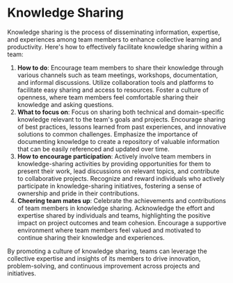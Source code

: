 # Knowledge Sharing
Knowledge sharing is the process of disseminating information, expertise, and experiences among team members to enhance collective learning and productivity. Here's how to effectively facilitate knowledge sharing within a team:

1. **How to do**: Encourage team members to share their knowledge through various channels such as team meetings, workshops, documentation, and informal discussions. Utilize collaboration tools and platforms to facilitate easy sharing and access to resources. Foster a culture of openness, where team members feel comfortable sharing their knowledge and asking questions.
2. **What to focus on**: Focus on sharing both technical and domain-specific knowledge relevant to the team's goals and projects. Encourage sharing of best practices, lessons learned from past experiences, and innovative solutions to common challenges. Emphasize the importance of documenting knowledge to create a repository of valuable information that can be easily referenced and updated over time.
3. **How to encourage participation**: Actively involve team members in knowledge-sharing activities by providing opportunities for them to present their work, lead discussions on relevant topics, and contribute to collaborative projects. Recognize and reward individuals who actively participate in knowledge-sharing initiatives, fostering a sense of ownership and pride in their contributions.
4. **Cheering team mates up**: Celebrate the achievements and contributions of team members in knowledge sharing. Acknowledge the effort and expertise shared by individuals and teams, highlighting the positive impact on project outcomes and team cohesion. Encourage a supportive environment where team members feel valued and motivated to continue sharing their knowledge and experiences.

By promoting a culture of knowledge sharing, teams can leverage the collective expertise and insights of its members to drive innovation, problem-solving, and continuous improvement across projects and initiatives.